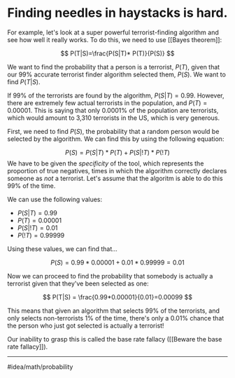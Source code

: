 # Finding needles in haystacks is hard.
For example, let's look at a super powerful terrorist-finding algorithm and see how well it really works. To do this, we need to use [[Bayes theorem]]:

$$
P(T|S)=\frac{P(S|T)* P(T)}{P(S)}
$$

We want to find the probability that a person is a terrorist, $P(T)$, given that our 99% accurate terrorist finder algorithm selected them, $P(S)$.  We want to find $P(T|S)$. 

If 99% of the terrorists are found by the algorithm, $P(S|T)=0.99$. However, there are extremely few actual terrorists in the population, and $P(T)=0.00001$. This is saying that only 0.0001% of the population are terrorists, which would amount to 3,310 terrorists in the US, which is very generous. 

First, we need to find $P(S)$, the probability that a random person would be selected by the algorithm. We can find this by using the following equation:

$$
P(S)=P(S|T)*P(T)+P(S|!T)*P(!T)
$$
We have to be given the *specificity* of the tool, which represents the proportion of true negatives, times in which the algorithm correctly declares someone as *not* a terrorist. Let's assume that the algoritm is able to do this 99% of the time. 

We can use the following values:
- $P(S|T)=0.99$
- $P(T)=0.00001$
- $P(S|!T)=0.01$
- $P(!T)=0.99999$

Using these values, we can find that...

$$
P(S)=0.99*0.00001+0.01*0.99999=0.01
$$

Now we can proceed to find the probability that somebody is actually a terrorist given that they've been selected as one:

$$
P(T|S) = \frac{0.99*0.00001}{0.01}=0.00099
$$

This means that given an algorithm that selects 99% of the terrorists, and only selects non-terrorists 1% of the time, there's only a 0.01% chance that the person who just got selected is actually a terrorist!

Our inability to grasp this is called the base rate fallacy ([[Beware the base rate fallacy]]). 

---
#idea/math/probability 